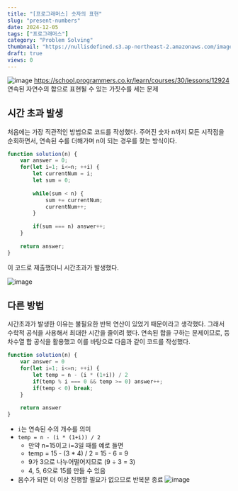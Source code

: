 ```yaml
---
title: "[프로그래머스] 숫자의 표현"
slug: "present-numbers"
date: 2024-12-05
tags: ["프로그래머스"]
category: "Problem Solving"
thumbnail: "https://nullisdefined.s3.ap-northeast-2.amazonaws.com/images/336450698cb0b43a1a7133eae93730cd.png"
draft: true
views: 0
---
```

![image](https://nullisdefined.s3.ap-northeast-2.amazonaws.com/images/336450698cb0b43a1a7133eae93730cd.png)
https://school.programmers.co.kr/learn/courses/30/lessons/12924
연속된 자연수의 합으로 표현될 수 있는 가짓수를 세는 문제

## 시간 초과 발생
처음에는 가장 직관적인 방법으로 코드를 작성했다. 주어진 숫자 n까지 모든 시작점을 순회하면서, 연속된 수를 더해가며 n이 되는 경우를 찾는 방식이다.
```js
function solution(n) {
    var answer = 0;
    for(let i=1; i<=n; ++i) {
        let currentNum = i;
        let sum = 0;
        
        while(sum < n) {
            sum += currentNum;
            currentNum++;
        }
        
        if(sum === n) answer++;
    }
    
    return answer;
}
```

이 코드로 제출했더니 시간초과가 발생했다.

![image](https://nullisdefined.s3.ap-northeast-2.amazonaws.com/images/40725ac0100d36a822f9733db9d01003.png)

## 다른 방법
시간초과가 발생한 이유는 불필요한 반복 연산이 있었기 때문이라고 생각했다. 그래서 수학적 공식을 사용해서 최대한 시간을 줄이려 했다.
연속된 합을 구하는 문제이므로, 등차수열 합 공식을 활용했고 이를 바탕으로 다음과 같이 코드를 작성했다. 
```js
function solution(n) {
    var answer = 0
    for(let i=1; i<=n; ++i) {
        let temp = n - (i * (1+i)) / 2
        if(temp % i === 0 && temp >= 0) answer++;
        if(temp < 0) break;
    }
    
    return answer
}
```
- `i`는 연속된 수의 개수를 의미
- `temp = n - (i * (1+i)) / 2`
	- 만약 n=15이고 i=3일 때를 예로 들면
	- temp = 15 - (3 * 4) / 2 = 15 - 6 = 9
	- 9가 3으로 나누어떨어지므로 (9 ÷ 3 = 3)
	- 4, 5, 6으로 15를 만들 수 있음
- 음수가 되면 더 이상 진행할 필요가 없으므로 반복문 종료
![image](https://nullisdefined.s3.ap-northeast-2.amazonaws.com/images/dbd1dc1748b266bbb72f6c379c57f3e5.png)